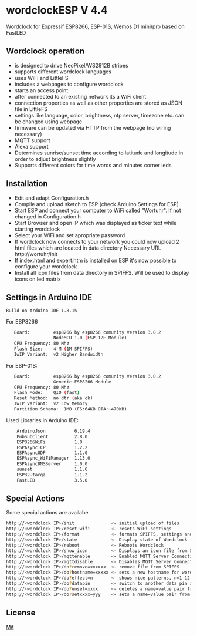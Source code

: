 # wordclockESP V 4.4
 Wordclock for Expressif ESP8266, ESP-01S, Wemos D1 mini/pro based on FastLED

## Wordclock operation
- is designed to drive NeoPixel/WS2812B stripes
- supports different wordclock languages
- uses WiFi and LittleFS
- includes a webpages to configure wordclock
- starts an access point
- after connected to an existing network its a WiFi client
- connection properties as well as other properties are stored as JSON file in LittleFS
- settings like language, color, brightness, ntp server, timezone etc. can be changed using webpage
- firmware can be updated via HTTP from the webpage (no wiring necessary)
- MQTT support
- Alexa support
- Determines sunrise/sunset time according to latitude and longitude in order to adjust brightness slightly
- Supports different colors for time words and minutes corner leds

## Installation
- Edit and adapt Configuration.h
- Compile and upload sketch to ESP (check Arduino Settings for ESP)
- Start ESP and connect your computer to WiFi called "Wortuhr". If not changed in Configuration.h
- Start Browser and open IP which was displayed as ticker text while starting wordclock
- Select your WiFi and set apropriate password
- If wordclock now connects to your network you could now upload  2 html files which are located in data directory
  Necessary URL http://wortuhr/init
- If index.html and expert.htm is installed on ESP it's now possible to configure your wordclock
- Install all icon files from data directory in SPIFFS. Will be used to display icons on led matrix

## Settings in Arduino IDE

```
Build on Arduino IDE 1.8.15
```

For ESP8266
```bash
   Board:         esp8266 by esp8266 comunity Version 3.0.2
                  NodeMCU 1.0 (ESP-12E Module)
   CPU Frequency: 80 Mhz
   Flash Size:    4 M (1M SPIFFS)
   IwIP Variant:  v2 Higher Bandwidth
```


For ESP-01S:
```bash
   Board:         esp8266 by esp8266 comunity Version 3.0.2
                  Generic ESP8266 Module
   CPU Frequency: 80 Mhz
   Flash Mode:    QIO (fast)
   Reset Method:  no dtr (aka ck)
   IwIP Variant:  v2 Low Memory
   Partition Schema:  1MB (FS:64KB OTA:~470KB)
```
Used Libraries in Arduino IDE:
```bash
    ArduinoJson           6.19.4
    PubSubClient          2.8.0
    ESP8266WiFi           1.0 
    ESPAsyncTCP           1.2.2
    ESPAsyncUDP           1.1.0  
    ESPAsync_WiFiManager  1.13.0
    ESPAsyncDNSServer     1.0.0
    sunset                1.1.6
    ESP32-targz           1.1.2
    FastLED               3.5.0
```


## Special Actions
Some special actions are availabe 
```bash
http://<wordclock IP>/init              <- initial upload of files
http://<wordclock IP>/reset_wifi        <- resets WiFi settings
http://<wordclock IP>/format            <- formats SPIFFS, settings and index.html will be deleted
http://<wordclock IP>/state             <- Display state of Wordclock
http://<wordclock IP>/reboot            <- Reboots Wordclock
http://<wordclock IP>/show_icon         <- Displays an icon file from SPIFFS
http://<wordclock IP>/mqttenable        <- Enabled MQTT Server Connection
http://<wordclock IP>/mqttdisable       <- Disables MQTT Server Connection
http://<wordclock IP>/do?remove=xxxxxx  <- remove file from SPIFFS
http://<wordclock IP>/do?hostname=xxxxx <- sets a new hostname for wordclock
http://<wordclock IP>/do?effect=n       <- shows nice patterns, n=1-12
http://<wordclock IP>/do?datapin		<- switch to another data pin if wiring differs from configuration
http://<wordclock IP>/do?unset=xxxx		<- deletes a name=value pair from json settings file
http://<wordclock IP>/do?setxxxx=yyy	<- sets a name=value pair from json settings file


```

## License
[Mit](https://mit-license.org/)
